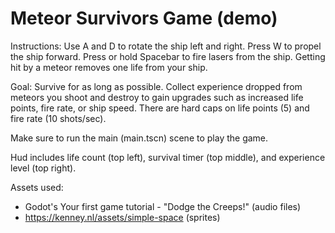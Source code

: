 # Meteor Survivors Game (demo)

Instructions: Use A and D to rotate the ship left and right. Press W to propel the ship forward. Press or hold Spacebar to fire lasers from the ship. Getting hit by a meteor removes one life from your ship.

Goal: Survive for as long as possible. Collect experience dropped from meteors you shoot and destroy to gain upgrades such as increased life points, fire rate, or ship speed. There are hard caps on life points (5) and fire rate (10 shots/sec).

Make sure to run the main (main.tscn) scene to play the game.

Hud includes life count (top left), survival timer (top middle), and experience level (top right).

Assets used: 
- Godot's Your first game tutorial - "Dodge the Creeps!" (audio files)
- https://kenney.nl/assets/simple-space (sprites)
